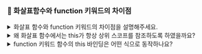 ### 📝 화살표함수와 function 키워드의 차이점

<details>
<summary> 화살표 함수와 function 키워드의 차이점을 설명해주세요. </summary>
</br>
먼저, 화살표 함수는 코드 블럭을 사용하지 않을 경우, return 문을 명시할 필요가 없습니다.  
또한, function 키워드는 arguments 객체를 통해 함수 인자에 접근할 수 있지만, 화살표 함수는 arguments 객체를 갖지 않기 때문에, 나머지 매개 변수를 통해 함수 인자에 접근할 수 있습니다.  
마지막으로, 함수 호출 방식에 다라 this의 참조가 다르게 동작하는 function 키워드와는 달리, 화살표 함수는 this가 항상 상위 스코프의 this를 참조합니다. 
</br></br> 

- 일반 함수 (function)
```
function add(a, b) {
  return a + b
}
```

- 화살표 함수 (=>)  
```
const add = (a, b) => a + b
```

- arguments 객체
``` 
//일반 함수

function printArg () {
  console.log(arguments) // 모든 인자가 담긴 유사 배열
}
printArg(1, 2, 3) //[1, 2, 3]
```

```
//화살표 함수 

const printArg = () => {
  console.log(argument) // 에러발생, 화살표 함수는 arguments객체를 가지지 않음
}

const printArg = (...args) => {
  console.log(args) //[1, 2, 3]
}
printArg(1, 2, 3)
```

- this 바인딩  
일반 함수는 this가 누가 호출했느냐에 따라 달라짐.  
``` 
const obj = {
  name: "민정", 
  sayHi: function() {
    console.log(this.name) // '민정'
  }
}
obj.sayHi()
```  
화살표 함수는 this가 항상 상위 스코프에서 정해진 this를 그대로 사용 
```
const obj = {
  name: "민정", 
  sayHi: () => {
    console.log(this.name) // undefined(this는 obj가 아님)
  }
}
obj.sayHi()
```

- 차이  
function은 this가 동적으로 바뀜(호출하는 대상에 따라)  
화살표 (=>)는 this가 고정돼 있음 (자기 바깥쪽 스코프의 this 사용)

</details>

<details>
<summary> 왜 화살표 함수에서는 this가 항상 상위 스코프를 참조하도록 하였을까요? </summary>
</br>
function 키워드로 정의한 함수는 호출 방식에 따라 this 바인딩이 다르게 동작하기 때문에, this 값을 예측하기 어렵다는 문제가 있습니다.  
따라서, 화살표 함수에서는 this가 항상 상위 스코프를 참조하도록 개선하여, this 바인딩의 일관된 동작을 보장하고, 코드 흐름에 따라 this의 참조값을 예측하기 쉽도록 만든 것입니다. 
</br></br> 
</details>

<details>
<summary> function 키워드 함수의 this 바인딩은 어떤 식으로 동작하나요? </summary>
</br>
일반적인 함수 호출의 경우는 this가 전역 객체를 가리키며, 객체의 메서드로 호출되는 경우는 해당 객체를 가리키게 됩니다.  
또한, 함수가 이벤트 핸들러로써 호출되는 경우에는 이벤트가 발생한 요소를 가리킵니다.  
이처럼, function 키워드로 정의한 함수는 this 바인딩의 일관성이 부족하기 때문에, ED6 이전에는 apply나 call, bind와 같은 함수를 통해 명시적으로 this 바인딩을 수행했습니다.  
</br></br> 

- 일반 함수 호출
```
function sayHi() {
  console.log(this) // 브라우저: window, Node.js: global
}
```
- 객체의 메서드로 호출될 때 : this는 그 객체
``` 
const person = {
  name: "철수",
  sayHi: function() {
    console.log(this.name) 
  }
}
person.sayHi() // 객체가 호출 -> this는 person
``` 
- 이벤트 핸들러로 호출될 때 : this는 이벤트가 발생한 요소
```
<button onclick="handleClick()">클릭</button>

<script>
  function handleClick() {
    console.log(this); // 이벤트 핸들러 안에서는 this가 그 이벤트를 발생시킨 DOM 요소를 가리킴
  }
</script>
```
</details>